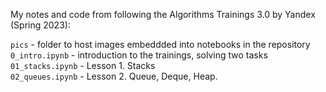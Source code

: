 My notes and code from following the Algorithms Trainings 3.0 by Yandex (Spring 2023):  
  
`pics` - folder to host images embeddded into notebooks in the repository  
`0_intro.ipynb` - introduction to the trainings, solving two tasks  
`01_stacks.ipynb` - Lesson 1. Stacks  
`02_queues.ipynb` - Lesson 2. Queue, Deque, Heap. 
